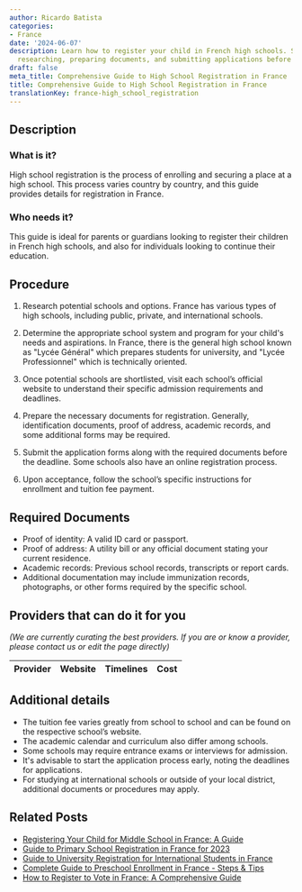 ```yaml
---
author: Ricardo Batista
categories:
- France
date: '2024-06-07'
description: Learn how to register your child in French high schools. Steps include
  researching, preparing documents, and submitting applications before deadlines.
draft: false
meta_title: Comprehensive Guide to High School Registration in France
title: Comprehensive Guide to High School Registration in France
translationKey: france-high_school_registration
---
```


## Description

### What is it?
High school registration is the process of enrolling and securing a place at a high school. This process varies country by country, and this guide provides details for registration in France. 

### Who needs it?
This guide is ideal for parents or guardians looking to register their children in French high schools, and also for individuals looking to continue their education.

## Procedure

1. Research potential schools and options. France has various types of high schools, including public, private, and international schools.

2. Determine the appropriate school system and program for your child's needs and aspirations. In France, there is the general high school known as "Lycée Général" which prepares students for university, and "Lycée Professionnel" which is technically oriented.

3. Once potential schools are shortlisted, visit each school’s official website to understand their specific admission requirements and deadlines. 

4. Prepare the necessary documents for registration. Generally, identification documents, proof of address, academic records, and some additional forms may be required.

5. Submit the application forms along with the required documents before the deadline. Some schools also have an online registration process.

6. Upon acceptance, follow the school’s specific instructions for enrollment and tuition fee payment.

## Required Documents

- Proof of identity: A valid ID card or passport.
- Proof of address: A utility bill or any official document stating your current residence.
- Academic records: Previous school records, transcripts or report cards.
- Additional documentation may include immunization records, photographs, or other forms required by the specific school.

## Providers that can do it for you

_(We are currently curating the best providers. If you are or know a provider, please contact us or edit the page directly)_

| Provider        |     Website     |     Timelines    |       Cost      |
| :-------------: | :-------------: |  :-------------: | :-------------: |

## Additional details

- The tuition fee varies greatly from school to school and can be found on the respective school’s website.
- The academic calendar and curriculum also differ among schools.
- Some schools may require entrance exams or interviews for admission.
- It's advisable to start the application process early, noting the deadlines for applications.
- For studying at international schools or outside of your local district, additional documents or procedures may apply.


## Related Posts

- [Registering Your Child for Middle School in France: A Guide](https://tramitit.com/guides/france/middle_school_registration/)
- [Guide to Primary School Registration in France for 2023](https://tramitit.com/guides/france/primary_school_registration/)
- [Guide to University Registration for International Students in France](https://tramitit.com/guides/france/university_registration/)
- [Complete Guide to Preschool Enrollment in France - Steps & Tips](https://tramitit.com/guides/france/preschool_registration/)
- [How to Register to Vote in France: A Comprehensive Guide](https://tramitit.com/guides/france/voter_registration/)